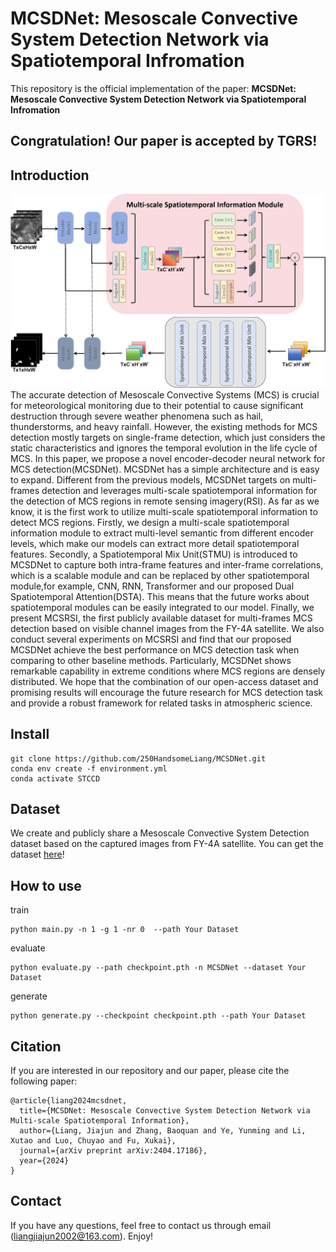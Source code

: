 # MCSDNet: Mesoscale Convective System Detection Network via Spatiotemporal Infromation
This repository is the official implementation of the paper:
**MCSDNet: Mesoscale Convective System Detection Network via Spatiotemporal Infromation**
## Congratulation! Our paper is accepted by TGRS!
## Introduction
<img src='MCSDNet.png' />
The accurate detection of Mesoscale Convective Systems (MCS) is crucial for meteorological monitoring due to their potential to cause significant destruction through severe weather phenomena such as hail, thunderstorms, and heavy rainfall. However, the existing methods for MCS detection mostly targets on single-frame detection, which just considers the static characteristics and ignores the temporal evolution in the life cycle of MCS. In this paper, we propose a novel encoder-decoder neural network for MCS detection(MCSDNet). MCSDNet has a simple architecture and is easy to expand. Different from the previous models, MCSDNet targets on multi-frames detection and leverages multi-scale spatiotemporal information for the detection of MCS regions in remote sensing imagery(RSI). As far as we know, it is the first work to utilize multi-scale spatiotemporal information to detect MCS regions. Firstly, we design a multi-scale spatiotemporal information module to extract multi-level semantic from different encoder levels, which make our models can extract more detail spatiotemporal features. Secondly, a Spatiotemporal Mix Unit(STMU) is introduced to MCSDNet to capture both intra-frame features and inter-frame correlations, which is a scalable module and can be replaced by other spatiotemporal module,for example, CNN, RNN, Transformer and our proposed Dual Spatiotemporal Attention(DSTA). This means that the future works about spatiotemporal modules can be easily integrated to our model. Finally, we present MCSRSI, the first publicly available dataset for multi-frames MCS detection based on visible channel images from the FY-4A satellite. We also conduct several experiments on MCSRSI and find that our proposed MCSDNet achieve the best performance on MCS detection task when comparing to other baseline methods. Particularly, MCSDNet shows remarkable capability in extreme conditions where MCS regions are densely distributed. We hope that the combination of our open-access dataset and promising results will encourage the future research for MCS detection task and provide a robust framework for related tasks in atmospheric science.


## Install
```
git clone https://github.com/250HandsomeLiang/MCSDNet.git
conda env create -f environment.yml
conda activate STCCD
```
## Dataset
We create and publicly share a Mesoscale Convective System Detection dataset based on the captured images from FY-4A satellite. You can get the dataset [here](https://github.com/250HandsomeLiang/MCSRSI.git)!
## How to use
train
```
python main.py -n 1 -g 1 -nr 0  --path Your Dataset
```
evaluate
```
python evaluate.py --path checkpoint.pth -n MCSDNet --dataset Your Dataset
```
generate
```
python generate.py --checkpoint checkpoint.pth --path Your Dataset
```
## Citation
If you are interested in our repository and our paper, please cite the following paper:
```
@article{liang2024mcsdnet,
  title={MCSDNet: Mesoscale Convective System Detection Network via Multi-scale Spatiotemporal Information},
  author={Liang, Jiajun and Zhang, Baoquan and Ye, Yunming and Li, Xutao and Luo, Chuyao and Fu, Xukai},
  journal={arXiv preprint arXiv:2404.17186},
  year={2024}
}
```
## Contact
If you have any questions, feel free to contact us through email (liangjiajun2002@163.com). Enjoy!
